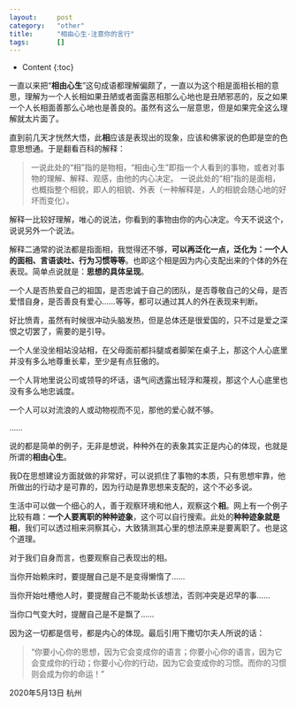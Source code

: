 ```yaml
---
layout:		post
category:	"other"
title:		"相由心生-注意你的言行"
tags:		[]
---
```

- Content
{:toc}

一直以来把“**相由心生**”这句成语都理解偏颇了，一直以为这个相是面相长相的意思，理解为一个人长相如果丑陋或者面露恶相那么心地也是丑陋邪恶的，反之如果一个人长相面善那么心地也是善良的。虽然有这么一层意思，但是如果完全这么理解就太片面了。

直到前几天才恍然大悟，此**相**应该是表现出的现象，应该和佛家说的色即是空的色意思想通。于是翻看百科的解释：

> 一说此处的“相”指的是物相，“相由心生”即指一个人看到的事物，或者对事物的理解、解释、观感，由他的内心决定。
> 一说此处的“相”指的是面相，也概指整个相貌，即人的相貌、外表（一种解释是，人的相貌会随心地的好坏而变化）。

解释一比较好理解，唯心的说法，你看到的事物由你的内心决定。今天不说这个，说说另外一个说法。

解释二通常的说法都是指面相，我觉得还不够，**可以再泛化一点，泛化为：一个人的面相、言语谈吐、行为习惯等等**。也即这个相是因为内心支配出来的个体的外在表现。简单点说就是：**思想的具体呈现**。



一个人是否热爱自己的祖国，是否忠诚于自己的团队，是否尊敬自己的父母，是否爱惜自身，是否善良有爱心……等等，都可以通过其人的外在表现来判断。

好比愤青，虽然有时候很冲动头脑发热，但是总体还是很爱国的，只不过是爱之深恨之切罢了，需要的是引导。

一个人坐没坐相站没站相，在父母面前都抖腿或者脚架在桌子上，那这个人心底里并没有多么地尊重长辈，至少是有点狂傲的。

一个人背地里说公司或领导的坏话，语气间透露出轻浮和蔑视，那这个人心底里也没有多么地忠诚度。

一个人可以对流浪的人或动物视而不见，那他的爱心就不够。

……

说的都是简单的例子，无非是想说，种种外在的表象其实正是内心的体现，也就是所谓的**相由心生**。



我D在思想建设方面就做的非常好，可以说抓住了事物的本质，只有思想牢靠，他所做出的行动才是可靠的，因为行动是靠思想来支配的，这个不必多说。



生活中可以做一个细心的人，善于观察环境和他人，观察这个**相**。网上有一个例子比较有趣：**一个人要离职的种种迹象**，这个可以自行搜索。此处的**种种迹象就是相**，我们可以透过相来洞察其心，大致猜测其心里的想法原来是要离职了。也是这个道理。



对于我们自身而言，也要观察自己表现出的相。

当你开始赖床时，要提醒自己是不是变得懒惰了……

当你开始吐槽他人时，要提醒自己不能助长该想法，否则冲突是迟早的事……

当你口气变大时，提醒自己是不是飘了……

因为这一切都是信号，都是内心的体现。最后引用下撒切尔夫人所说的话：

> “你要小心你的思想，因为它会变成你的语言；你要小心你的语言，因为它会变成你的行动；你要小心你的行动，因为它会变成你的习惯。而你的习惯则会成为你的命运！”



2020年5月13日 杭州
